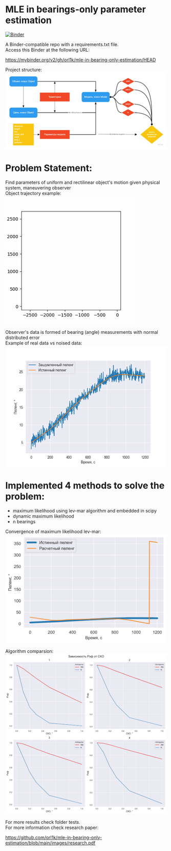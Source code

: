 # MLE in bearings-only parameter estimation

[![Binder](https://mybinder.org/badge_logo.svg)](https://mybinder.org/v2/gh/orl1k/mle-in-bearing-only-estimation/HEAD)

A Binder-compatible repo with a requirements.txt file.  
Access this Binder at the following URL:

https://mybinder.org/v2/gh/orl1k/mle-in-bearing-only-estimation/HEAD

Project structure:  
![Project structure](https://github.com/orl1k/mle-in-bearing-only-estimation/blob/main/images/project_backend_structure.jpg)

# Problem Statement:
Find parameters of uniform and rectilinear object's motion given physical system, maneuvering observer  
Object trajectory example:  
![Target trajectory example](https://github.com/orl1k/mle-in-bearing-only-estimation/blob/main/trajectory_example.gif)  

Observer's data is formed of bearing (angle) measurements with normal distributed error  
Example of real data vs noised data:  
![Example of pseudo-real data](https://github.com/orl1k/mle-in-bearing-only-estimation/blob/main/images/measurements_vs_real_data.png)

# Implemented 4 methods to solve the problem:  
- maximum likelihood using lev-mar algorithm and embedded in scipy
- dynamic maximum likelihood
- n bearings

Convergence of maximum likelihood lev-mar:  
![MLE lev-mar convergence](https://github.com/orl1k/mle-in-bearing-only-estimation/blob/main/images/mle_levmar_convergence.gif)

Algorithm comparsion:  
![Algorithm comparsion](https://github.com/orl1k/mle-in-bearing-only-estimation/blob/main/images/n_vs_mle.png)

For more results check folder tests.  
For more information check research paper:

https://github.com/orl1k/mle-in-bearing-only-estimation/blob/main/images/research.pdf
